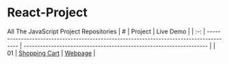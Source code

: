 # React-Project
All The JavaScript Project Repositories
|  #  | Project                                                                                 | Live Demo                                                           |
| :-: | --------------------------------------------------------------------------------------- | ------------------------------------------------------------------- |
| 01  | [Shopping Cart](https://github.com/cansuyilmazz/shopping-cart)                          | [Webpage](https://cansuyilmazz.github.io/shopping-cart/)               |

